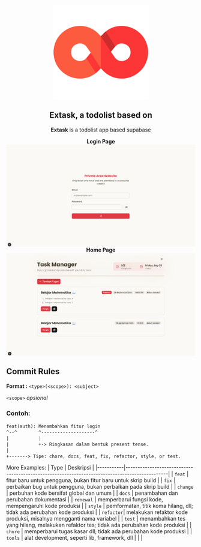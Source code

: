 <div align="center">

<img width="50%" align="center" src="./assets/logo.png">

## Extask, a todolist based on 

**Extask** is a todolist app based supabase

**Login Page**  
<img align="center" src="./assets/login-view.png">
**Home Page**  
<img align="center" src="./assets/home-view.png">
</div>

## Commit Rules

**Format :** `<type>(<scope>): <subject>`

`<scope>` _opsional_

### Contoh:

```
feat(auth): Menambahkan fitur login
^--^        ^--------------------^
|           |
|           +-> Ringkasan dalam bentuk present tense.
|
+-------> Tipe: chore, docs, feat, fix, refactor, style, or test.
```

More Examples:
| Type | Deskripsi |
|-----------|-----------------------------------------------------------------------------------------------|
| `feat` | fitur baru untuk pengguna, bukan fitur baru untuk skrip build |
| `fix` | perbaikan bug untuk pengguna, bukan perbaikan pada skrip build |
| `change` | perbuhan kode bersifat global dan umum |
| `docs` | penambahan dan perubahan dokumentasi |
| `renewal` | memperbarui fungsi kode, mempengaruhi kode produksi |
| `style` | pemformatan, titik koma hilang, dll; tidak ada perubahan kode produksi |
| `refactor`| melakukan refaktor kode produksi, misalnya mengganti nama variabel |
| `test` | menambahkan tes yang hilang, melakukan refaktor tes; tidak ada perubahan kode produksi |
| `chore` | memperbarui tugas kasar dll; tidak ada perubahan kode produksi |
| `tools` | alat development, seperti lib, framework, dll |
| |
